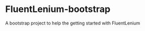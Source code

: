 FluentLenium-bootstrap
======================

A bootstrap project to help the getting started with FluentLenium
